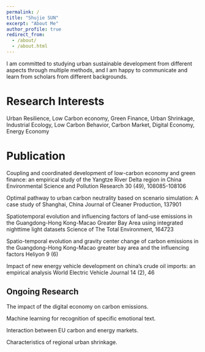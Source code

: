 ```yaml
---
permalink: /
title: "Shujie SUN"
excerpt: "About Me"
author_profile: true
redirect_from: 
  - /about/
  - /about.html
---
```


I am committed to studying urban sustainable development from different aspects through multiple methods, and I am happy to communicate and learn from scholars from different backgrounds.

Research Interests
======
Urban Resilience, Low Carbon economy, Green Finance, Urban Shrinkage, Industrial Ecology, Low Carbon Behavior, Carbon Market, Digital Economy, Energy Economy

Publication
======
Coupling and coordinated development of low-carbon economy and green finance: an empirical study of the Yangtze River Delta region in China
Environmental Science and Pollution Research 30 (49), 108085-108106

Optimal pathway to urban carbon neutrality based on scenario simulation: A case study of Shanghai, China
Journal of Cleaner Production, 137901

Spatiotemporal evolution and influencing factors of land-use emissions in the Guangdong-Hong Kong-Macao Greater Bay Area using integrated nighttime light datasets
Science of The Total Environment, 164723

Spatio-temporal evolution and gravity center change of carbon emissions in the Guangdong-Hong Kong-Macao greater bay area and the influencing factors
Heliyon 9 (6)

Impact of new energy vehicle development on china’s crude oil imports: an empirical analysis
World Electric Vehicle Journal 14 (2), 46

Ongoing Research
------
The impact of the digital economy on carbon emissions.

Machine learning for recognition of specific emotional text.

Interaction between EU carbon and energy markets.

Characteristics of regional urban shrinkage.
